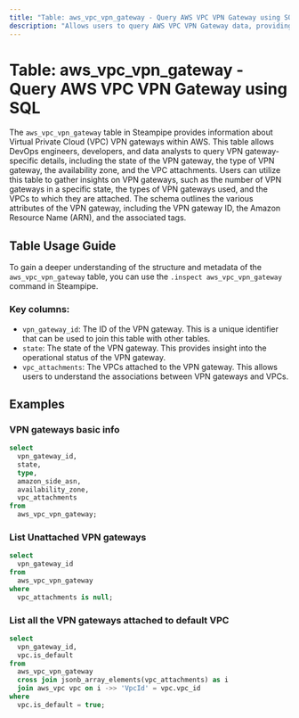 ```yaml
---
title: "Table: aws_vpc_vpn_gateway - Query AWS VPC VPN Gateway using SQL"
description: "Allows users to query AWS VPC VPN Gateway data, providing details about Virtual Private Cloud (VPC) VPN gateways in an AWS account."
---
```


# Table: aws_vpc_vpn_gateway - Query AWS VPC VPN Gateway using SQL

The `aws_vpc_vpn_gateway` table in Steampipe provides information about Virtual Private Cloud (VPC) VPN gateways within AWS. This table allows DevOps engineers, developers, and data analysts to query VPN gateway-specific details, including the state of the VPN gateway, the type of VPN gateway, the availability zone, and the VPC attachments. Users can utilize this table to gather insights on VPN gateways, such as the number of VPN gateways in a specific state, the types of VPN gateways used, and the VPCs to which they are attached. The schema outlines the various attributes of the VPN gateway, including the VPN gateway ID, the Amazon Resource Name (ARN), and the associated tags.

## Table Usage Guide

To gain a deeper understanding of the structure and metadata of the `aws_vpc_vpn_gateway` table, you can use the `.inspect aws_vpc_vpn_gateway` command in Steampipe.

### Key columns:

- `vpn_gateway_id`: The ID of the VPN gateway. This is a unique identifier that can be used to join this table with other tables.
- `state`: The state of the VPN gateway. This provides insight into the operational status of the VPN gateway.
- `vpc_attachments`: The VPCs attached to the VPN gateway. This allows users to understand the associations between VPN gateways and VPCs.

## Examples

### VPN gateways basic info

```sql
select
  vpn_gateway_id,
  state,
  type,
  amazon_side_asn,
  availability_zone,
  vpc_attachments
from
  aws_vpc_vpn_gateway;
```


### List Unattached VPN gateways

```sql
select
  vpn_gateway_id
from
  aws_vpc_vpn_gateway
where
  vpc_attachments is null;
```


### List all the VPN gateways attached to default VPC

```sql
select
  vpn_gateway_id,
  vpc.is_default
from
  aws_vpc_vpn_gateway
  cross join jsonb_array_elements(vpc_attachments) as i
  join aws_vpc vpc on i ->> 'VpcId' = vpc.vpc_id
where
  vpc.is_default = true;
```